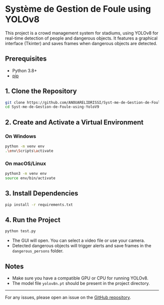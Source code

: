 # Système de Gestion de Foule using YOLOv8

This project is a crowd management system for stadiums, using YOLOv8 for real-time detection of people and dangerous objects. It features a graphical interface (Tkinter) and saves frames when dangerous objects are detected.

## Prerequisites
- Python 3.8+
- [pip](https://pip.pypa.io/en/stable/)

## 1. Clone the Repository
```bash
git clone https://github.com/ANOUARELIDRISSI/Syst-me-de-Gestion-de-Foule-using-YoloV9.git
cd Syst-me-de-Gestion-de-Foule-using-YoloV9
```

## 2. Create and Activate a Virtual Environment
### On Windows
```bash
python -m venv env
.\env\Scripts\activate
```
### On macOS/Linux
```bash
python3 -m venv env
source env/bin/activate
```

## 3. Install Dependencies
```bash
pip install -r requirements.txt
```

## 4. Run the Project
```bash
python test.py
```

- The GUI will open. You can select a video file or use your camera.
- Detected dangerous objects will trigger alerts and save frames in the `dangerous_persons` folder.

## Notes
- Make sure you have a compatible GPU or CPU for running YOLOv8.
- The model file `yolov8n.pt` should be present in the project directory.

---
For any issues, please open an issue on the [GitHub repository](https://github.com/ANOUARELIDRISSI/Syst-me-de-Gestion-de-Foule-using-YoloV9). 